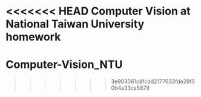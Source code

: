 <<<<<<< HEAD
Computer Vision
at National Taiwan University
homework
=======
# Computer-Vision_NTU
>>>>>>> 3e903061c8fcdd2177633fde29f50b4a33ca5879
